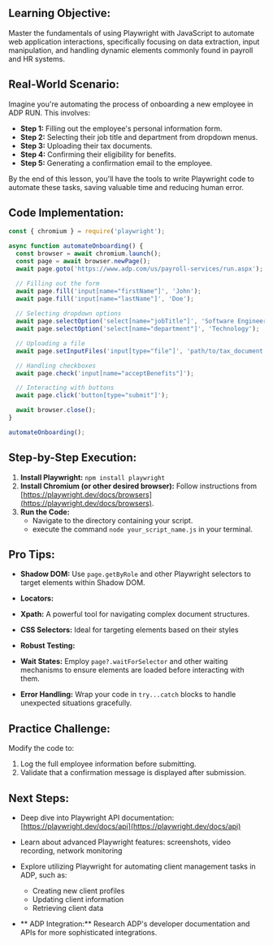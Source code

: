 

## Learning Objective:

Master the fundamentals of using Playwright with JavaScript to automate web application interactions, specifically focusing on data extraction, input manipulation, and handling dynamic elements commonly found in payroll and HR systems.

## Real-World Scenario:

Imagine you're automating the process of onboarding a new employee in ADP RUN. This involves:

* **Step 1:**  Filling out the employee's personal information form.
* **Step 2:**  Selecting their job title and department from dropdown menus.
* **Step 3:**  Uploading their tax documents.
* **Step 4:**  Confirming their eligibility for benefits.
* **Step 5:**  Generating a confirmation email to the employee.

By the end of this lesson, you'll have the tools to write Playwright code to automate these tasks, saving valuable time and reducing human error.

## Code Implementation:

```javascript
const { chromium } = require('playwright');

async function automateOnboarding() {
  const browser = await chromium.launch();
  const page = await browser.newPage();
  await page.goto('https://www.adp.com/us/payroll-services/run.aspx'); // Replace with the actual ADP RUN URL

  // Filling out the form
  await page.fill('input[name="firstName"]', 'John');
  await page.fill('input[name="lastName"]', 'Doe');
  
  // Selecting dropdown options
  await page.selectOption('select[name="jobTitle"]', 'Software Engineer');
  await page.selectOption('select[name="department"]', 'Technology');

  // Uploading a file
  await page.setInputFiles('input[type="file"]', 'path/to/tax_document.pdf');

  // Handling checkboxes
  await page.check('input[name="acceptBenefits"]'); 

  // Interacting with buttons
  await page.click('button[type="submit"]');

  await browser.close();
}

automateOnboarding();
```

## Step-by-Step Execution:

1. **Install Playwright:** `npm install playwright`
2. **Install Chromium (or other desired browser):** Follow instructions from [https://playwright.dev/docs/browsers](https://playwright.dev/docs/browsers).
3. **Run the Code:** 
    *  Navigate to the directory containing your script.
    *  execute the command `node your_script_name.js` in your terminal.

## Pro Tips:

* **Shadow DOM:** Use `page.getByRole` and other Playwright selectors to target elements within Shadow DOM.

* **Locators:** 

* **Xpath:** A powerful tool for navigating complex document structures.
* **CSS Selectors:** Ideal for targeting elements based on their styles

* **Robust Testing:**

* **Wait States:**  Employ `page?.waitForSelector` and other waiting mechanisms to ensure elements are loaded before interacting with them.
* **Error Handling:**  Wrap your code in `try...catch` blocks to handle unexpected situations gracefully.

## Practice Challenge:

Modify the code to:

1. Log the full employee information before submitting.
2. Validate that a confirmation message is displayed after submission. 


## Next Steps:

*  Deep dive into Playwright API documentation: [https://playwright.dev/docs/api](https://playwright.dev/docs/api)
*  Learn about advanced Playwright features: screenshots, video recording, network monitoring
* Explore utilizing Playwright for automating client management tasks in ADP, such as:
    * Creating new client profiles
    * Updating client information
    * Retrieving client data

* ** ADP Integration:**  Research ADP's developer documentation and APIs for more sophisticated integrations.


